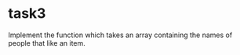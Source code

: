 # task3
Implement the function which takes an array containing the names of people that like an item. 
